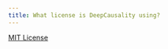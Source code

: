 ```yaml
---
title: What license is DeepCausality using?
---
```


[MIT License](https://opensource.org/license/mit/)